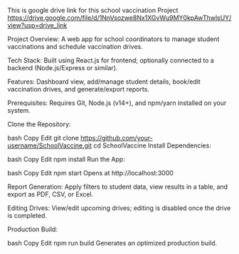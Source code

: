 This is google drive link for this school vaccination Project
https://drive.google.com/file/d/1NnVsozwe8Nx1XGvWu9MY0kpAwThwlsUY/view?usp=drive_link

Project Overview: A web app for school coordinators to manage student vaccinations and schedule vaccination drives.

Tech Stack: Built using React.js for frontend; optionally connected to a backend (Node.js/Express or similar).

Features: Dashboard view, add/manage student details, book/edit vaccination drives, and generate/export reports.

Prerequisites: Requires Git, Node.js (v14+), and npm/yarn installed on your system.

Clone the Repository:

bash
Copy
Edit
git clone https://github.com/your-username/SchoolVaccine.git
cd SchoolVaccine
Install Dependencies:

bash
Copy
Edit
npm install
Run the App:

bash
Copy
Edit
npm start
Opens at http://localhost:3000

Report Generation: Apply filters to student data, view results in a table, and export as PDF, CSV, or Excel.

Editing Drives: View/edit upcoming drives; editing is disabled once the drive is completed.

Production Build:

bash
Copy
Edit
npm run build
Generates an optimized production build.
